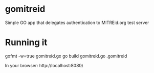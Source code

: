 # gomitreid
Simple GO app that delegates authentication to MITREid.org test server

# Running it

gofmt -w=true gomitreid.go
go build gomitreid.go
.gomitreid

In your browser:
http://localhost:8080/

